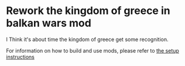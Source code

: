 # Rework the kingdom of greece in balkan wars mod

I Think it's about time the kingdom of greece get some recognition.

For information on how to build and use mods, please refer to [the setup instructions](https://yairm210.github.io/Unciv/Modders/Making-a-new-Civilization/)
